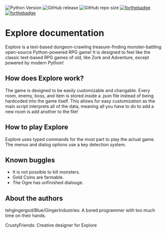 ![Python Version](https://img.shields.io/badge/python-3.7.3-blue) ![GitHub release](https://img.shields.io/github/downloads/GingerIndustries/Explore/v0.1.0-release-linux/total) ![GitHub repo size](https://img.shields.io/github/repo-size/GingerIndustries/Explore) [![forthebadge](https://forthebadge.com/images/badges/made-with-python.svg)](https://forthebadge.com) [![forthebadge](https://forthebadge.com/images/badges/powered-by-black-magic.svg)](https://forthebadge.com)

Explore documentation
=====================

Explore is a text-based dungeon-crawling treasure-finding monster-battling open-source Python-powered RPG game! It is designed to feel like the classic text-based RPG games of old, like Zork and Adventure, except powered by modern Python!

How does Explore work?
---------------------
The game is designed to be easily customizable and changable. Every room, enemy, boss, and item is stored inside a .json file instead of being hardcoded into the game itself. This allows for easy customization as the main script interprets all of the data, meaning all you have to do to add a new room is add another to the file!

How to play Explore
-------------------
Explore uses typed commands for the most part to play the actual game. The menus and dialog options use a key detection system.

Known buggles
-------------
* It is not possible to kill monsters.
* Gold Coins are farmable.
* The Ogre has unfinished dialouge.

About the authors
-----------------
tehgingergod/Blue/GingerIndustries: A bored programmer with too much time on their hands.

CrustyFriends: Creative designer for Explore
